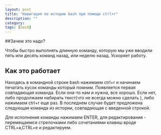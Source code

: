 ```yaml
---
layout: post
title: "Навигация по истории bash при помощи ctrl+r"
description: ""
category: 
tags: [bash]
---
```


##Зачем это надо?

Чтобы быстро выполнять длинную команду, которую мы уже вводили пять или десять команд назад, или неделю назад. Ускоряет работу.

## Как это работает

Находясь в командной строке bash нажимаем ctrl+r и начинаем печатать кусок команды который помним. Появляется первая совпадающая команда. Если она-то нам и нужна, все хорошо. Если нет, либо продолжаем набирать текст(что не всегда можно сделать ), либо нажимаем ctrl+r еще раз. В последнем случае будет предложена следующая команда из истории, совпадающая с введенной строкой.

Для исполнения команды нажимаем ENTER, для редактирования - перемещаемся стрелочками либо сочетаниями клавиш вроде CTRL+a,CTRL+e и редактируем.

